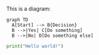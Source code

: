 This is a diagram:

```mermaid
graph TD
  A[Start] --> B{Decision}
  B -->|Yes| C[Do something]
  B -->|No| D[Do something else]
```

```python
print("Hello world!")
